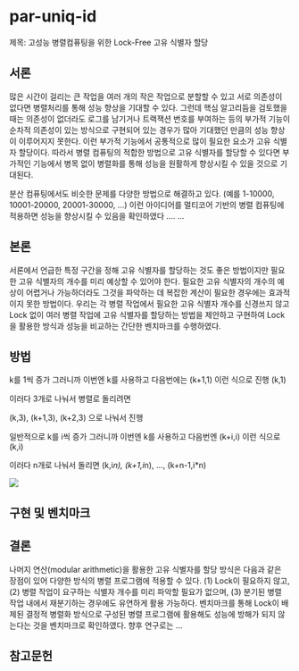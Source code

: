 # par-uniq-id

제목: 고성능 병렬컴퓨팅을 위한 Lock-Free 고유 식별자 할당

## 서론
많은 시간이 걸리는 큰 작업을 여러 개의 작은 작업으로 분할할 수 있고
서로 의존성이 없다면 병렬처리를 통해 성능 향상을 기대할 수 있다.
그런데 핵심 알고리듬을 검토했을 때는 의존성이 없더라도
로그를 남기거나 트랙잭션 번호를 부여하는 등의 부가적 기능이
순차적 의존성이 있는 방식으로 구현되어 있는 경우가 많아
기대했던 만큼의 성능 향상이 이루어지지 못한다. 이런 부가적
기능에서 공통적으로 많이 필요한 요소가 고유 식별자 할당이다.
따라서 병렬 컴퓨팅의 적합한 방법으로 고유 식별자를 할당할
수 있다면 부가적인 기능에서 병목 없이 병렬화를 통해 성능을
원활하게 향상시킬 수 있을 것으로 기대된다.

분산 컴퓨팅에서도 비슷한 문제를 다양한 방법으로 해결하고 있다.
(예를 1-10000, 10001-20000, 20001-30000, ...)
이런 아이디어를 멀티코어 기반의 병렬 컴퓨팅에 적용하면 성능을 향상시킬 수 있음을 확인하였다 ....
...

## 본론
서론에서 언급한 특정 구간을 정해 고유 식별자를 할당하는 것도 좋은 방법이지만
필요한 고유 식별자의 개수를 미리 예상할 수 있어야 한다. 필요한 고유 식별자의
개수의 예상이 어렵거나 가능하더라도 그것을 파악하는 데 복잡한 계산이 필요한
경우에는 효과적이지 못한 방법이다. 우리는 각 병렬 작업에서 필요한 고유 식별자
개수를 신경쓰지 않고 Lock 없이 여러 병렬 작업에 고유 식별자를 할당하는 방법을
제안하고 구현하여 Lock을 활용한 방식과 성능을 비교하는 간단한 벤치마크를 수행하였다.

## 방법

k를 1씩 증가 그러니까 이번엔 k를 사용하고 다음번에는 (k+1,1) 이런 식으로 진행
(k,1)

이러다 3개로 나눠서 병렬로 돌리려면

(k,3), (k+1,3), (k+2,3) 으로 나눠서 진행

일반적으로 k를 i씩 증가 그러니까 이번엔 k를 사용하고 다음번엔 (k+i,i) 이런 식으로
(k,i)

이러다 n개로 나눠서 돌리면
(k,i*n), (k+1,i*n), ..., (k+n-1,i*n)


[![](https://mermaid.ink/img/eyJjb2RlIjoic3RhdGVEaWFncmFtLXYyXG4gICAgXG5zdGF0ZSBmb3JrIDw8Zm9yaz4-XG5SOiDii65cXG4oay0yLCAxKVxcbihrLTEsIDEpXFxuKGsgLCAxKVxuUzA6IChrKzAsIDMpXFxuKGsrMywgMylcXG4g4ouuXFxuKHggLCAzKVxuUzE6IChrKzEsIDMpXFxuKGsrNCwgMylcXG7ii65cXG4oeSAsIDMpXG5TMjogKGsrMiwgMylcXG4oays1LCAzKVxcbuKLrlxcbih6ICwgMylcblQ6IChtYXgoeCx5LHopLCAxKVxcbihtYXgoeCx5LHopKzEsIDEpXFxuKG1heCh4LHkseikrMiwgMSlcXG7ii65cXG5cblxuUiAtLT4gZm9ya1xuZm9yayAtLT4gUzBcbmZvcmsgLS0-IFMxXG5mb3JrIC0tPiBTMlxuXG5zdGF0ZSBqb2luIDw8am9pbj4-XG5TMCAtLT4gam9pblxuUzEgLS0-IGpvaW5cblMyIC0tPiBqb2luXG5qb2luIC0tPiBUXG5cbiIsIm1lcm1haWQiOnsidGhlbWUiOiJkZWZhdWx0In0sInVwZGF0ZUVkaXRvciI6ZmFsc2V9)](https://mermaid-js.github.io/mermaid-live-editor/#/edit/eyJjb2RlIjoic3RhdGVEaWFncmFtLXYyXG4gICAgXG5zdGF0ZSBmb3JrIDw8Zm9yaz4-XG5SOiDii65cXG4oay0yLCAxKVxcbihrLTEsIDEpXFxuKGsgLCAxKVxuUzA6IChrKzAsIDMpXFxuKGsrMywgMylcXG4g4ouuXFxuKHggLCAzKVxuUzE6IChrKzEsIDMpXFxuKGsrNCwgMylcXG7ii65cXG4oeSAsIDMpXG5TMjogKGsrMiwgMylcXG4oays1LCAzKVxcbuKLrlxcbih6ICwgMylcblQ6IChtYXgoeCx5LHopLCAxKVxcbihtYXgoeCx5LHopKzEsIDEpXFxuKG1heCh4LHkseikrMiwgMSlcXG7ii65cXG5cblxuUiAtLT4gZm9ya1xuZm9yayAtLT4gUzBcbmZvcmsgLS0-IFMxXG5mb3JrIC0tPiBTMlxuXG5zdGF0ZSBqb2luIDw8am9pbj4-XG5TMCAtLT4gam9pblxuUzEgLS0-IGpvaW5cblMyIC0tPiBqb2luXG5qb2luIC0tPiBUXG5cbiIsIm1lcm1haWQiOnsidGhlbWUiOiJkZWZhdWx0In0sInVwZGF0ZUVkaXRvciI6ZmFsc2V9)

## 구현 및 벤치마크

## 결론
나머지 연산(modular arithmetic)을 활용한 고유 식별자를 할당 방식은 
다음과 같은 장점이 있어 다양한 방식의 병렬 프로그램에 적용할 수 있다.
(1) Lock이 필요하지 않고,
(2) 병렬 작업이 요구하는 식별자 개수를 미리 파악할 필요가 없으며,
(3) 분기된 병렬 작업 내에서 재분기하는 경우에도 유연하게 활용 가능하다.
벤치마크를 통해 Lock이 배제된 결정적 병렬화 방식으로 구성된 병렬
프로그램에 활용해도 성능에 방해가 되지 않는다는 것을 벤치마크로 확인하였다.
향후 연구로는 ...

## 참고문헌
